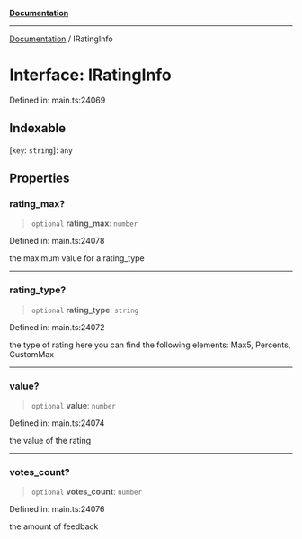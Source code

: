 [**Documentation**](../README.md)

***

[Documentation](../README.md) / IRatingInfo

# Interface: IRatingInfo

Defined in: main.ts:24069

## Indexable

\[`key`: `string`\]: `any`

## Properties

### rating\_max?

> `optional` **rating\_max**: `number`

Defined in: main.ts:24078

the maximum value for a rating_type

***

### rating\_type?

> `optional` **rating\_type**: `string`

Defined in: main.ts:24072

the type of rating
here you can find the following elements: Max5, Percents, CustomMax

***

### value?

> `optional` **value**: `number`

Defined in: main.ts:24074

the value of the rating

***

### votes\_count?

> `optional` **votes\_count**: `number`

Defined in: main.ts:24076

the amount of feedback
